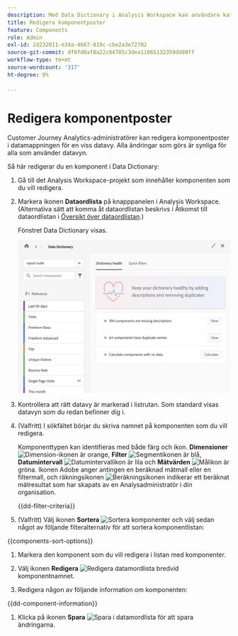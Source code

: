 ```yaml
---
description: Med Data Dictionary i Analysis Workspace kan användare katalogisera och hålla reda på de olika komponenterna i Analysis Workspace, inklusive deras avsedda användning, som är godkända, som är dubbletter osv.
title: Redigera komponentposter
feature: Components
role: Admin
exl-id: 2d232811-e34a-4667-819c-cbe2a3e72702
source-git-commit: df0fd0af8a22c84705c3dea11065132359dd80ff
workflow-type: tm+mt
source-wordcount: '317'
ht-degree: 0%

---
```


# Redigera komponentposter

Customer Journey Analytics-administratörer kan redigera komponentposter i datamappningen för en viss datavy. Alla ändringar som görs är synliga för alla som använder datavyn.

Så här redigerar du en komponent i Data Dictionary:

1. Gå till det Analysis Workspace-projekt som innehåller komponenten som du vill redigera.

1. Markera ikonen **Dataordlista** på knapppanelen i Analysis Workspace. (Alternativa sätt att komma åt dataordlistan beskrivs i Åtkomst till dataordlistan i [Översikt över dataordlistan](/help/components/data-dictionary/data-dictionary-overview.md).)

   Fönstret Data Dictionary visas.

   ![Vyn Administratör för dataordlista visar ordlistehälsa](assets/data-dictionary-admin.png)

1. Kontrollera att rätt datavy är markerad i listrutan. Som standard visas datavyn som du redan befinner dig i.

1. (Valfritt) I sökfältet börjar du skriva namnet på komponenten som du vill redigera.

   Komponenttypen kan identifieras med både färg och ikon. **Dimensioner** ![Dimension-ikonen](https://spectrum.adobe.com/static/icons/workflow_18/Smock_Data_18_N.svg) är orange, **Filter** ![Segmentikonen](https://spectrum.adobe.com/static/icons/workflow_18/Smock_Segmentation_18_N.svg) är blå, **Datumintervall** ![Datumintervallikon](https://spectrum.adobe.com/static/icons/workflow_18/Smock_Calendar_18_N.svg) är lila och **Mätvärden** ![Målikon](https://spectrum.adobe.com/static/icons/workflow_18/Smock_Event_18_N.svg) är gröna. Ikonen Adobe anger antingen en beräknad mätmall eller en filtermall, och räkningsikonen ![Beräkningsikonen](https://spectrum.adobe.com/static/icons/workflow_18/Smock_Calculator_18_N.svg) indikerar ett beräknat mätresultat som har skapats av en Analysadministratör i din organisation.

   {{dd-filter-criteria}}

1. (Valfritt) Välj ikonen **Sortera** ![Sortera komponenter](https://spectrum.adobe.com/static/icons/workflow_18/Smock_SortOrderDown_18_N.svg) och välj sedan något av följande filteralternativ för att sortera komponentlistan:

{{components-sort-options}}

1. Markera den komponent som du vill redigera i listan med komponenter.

1. Välj ikonen **Redigera** ![Redigera datamordlista](https://spectrum.adobe.com/static/icons/workflow_18/Smock_Edit_18_N.svg) bredvid komponentnamnet.

1. Redigera någon av följande information om komponenten:

{{dd-component-information}}

1. Klicka på ikonen **Spara** ![Spara i datamordlista](https://spectrum.adobe.com/static/icons/workflow_18/Smock_SaveFloppy_18_N.svg) för att spara ändringarna.
